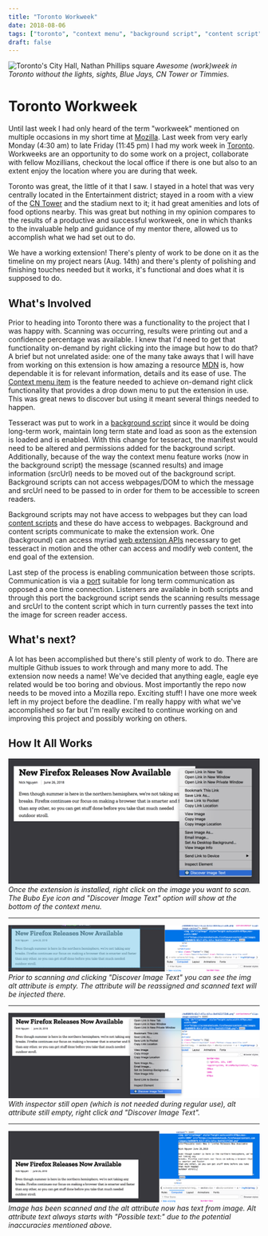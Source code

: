 ```yaml
---
title: "Toronto Workweek"
date: 2018-08-06
tags: ["toronto", "context menu", "background script", "content script"]
draft: false
---
```


![Toronto's City Hall, Nathan Phillips square](https://www.macleans.ca/wp-content/uploads/2016/07/MAC31_TORONTO-ARCHITECTURE_POST01.jpg) _Awesome (work)week in Toronto without the lights, sights, Blue Jays, CN Tower or Timmies._


# Toronto Workweek

Until last week I had only heard of the term "workweek" mentioned on multiple occasions in my short time at [Mozilla](www.mozilla.org). Last week from very early Monday (4:30 am) to late Friday (11:45 pm) I had my work week in [Toronto](https://en.wikipedia.org/wiki/Toronto). Workweeks are an opportunity to do some work on a project, collaborate with fellow Mozillians, checkout the local office if there is one but also to an extent enjoy the location where you are during that week.

Toronto was great, the little of it that I saw. I stayed in a hotel that was very centrally located in the Entertainment district; stayed in a room with a view of the [CN Tower](https://en.wikipedia.org/wiki/CN_Tower) and the stadium next to it; it had great amenities and lots of food options nearby. This was great but nothing in my opinion compares to the results of a productive and successful workweek, one in which thanks to the invaluable help and guidance of my mentor there, allowed us to accomplish what we had set out to do.

We have a working extension! There's plenty of work to be done on it as the timeline on my project nears (Aug. 14th) and there's plenty of polishing and finishing touches needed but it works, it's functional and does what it is supposed to do.

## What's Involved

Prior to heading into Toronto there was a functionality to the project that I was happy with. Scanning was occurring, results were printing out and a confidence percentage was available. I knew that I'd need to get that functionality on-demand by right clicking into the image but how to do that? A brief but not unrelated aside: one of the many take aways that I will have from working on this extension is how amazing a resource [MDN](https://developer.mozilla.org/en-US/) is, how dependable it is for relevant information, details and its ease of use.
The [Context menu item](https://developer.mozilla.org/en-US/docs/Mozilla/Add-ons/WebExtensions/user_interface/Context_menu_items) is the feature needed to achieve on-demand right click functionality that provides a drop down menu to put the extension in use. This was great news to discover but using it meant several things needed to happen.

Tesseract was put to work in a [background script](https://developer.mozilla.org/en-US/docs/Mozilla/Add-ons/WebExtensions/Anatomy_of_a_WebExtension#Background_scripts) since it would be doing long-term work, maintain long term state and load as soon as the extension is loaded and is enabled. With this change for tesseract, the manifest would need to be altered and permissions added for the background script. Additionally, because of the way the context menu feature works (now in the background script) the message (scanned results) and image information (srcUrl) needs to be moved out of the background script. Background scripts can not access webpages/DOM to which the message and srcUrl need to be passed to in order for them to be accessible to screen readers.

Background scripts may not have access to webpages but they can load [content scripts](https://developer.mozilla.org/en-US/docs/Mozilla/Add-ons/WebExtensions/Content_scripts) and these do have access to webpages. Background and content scripts communicate to make the extension work. One (background) can access myriad [web extension APIs](https://developer.mozilla.org/en-US/docs/Mozilla/Add-ons/WebExtensions/API) necessary to get tesseract in motion and the other can access and modify web content, the end goal of the extension.

Last step of the process is enabling communication between those scripts. Communication is via a [port](https://developer.mozilla.org/en-US/docs/Mozilla/Add-ons/WebExtensions/API/runtime/connect) suitable for long term communication as opposed a one time connection. Listeners are available in both scripts and through this port the background script sends the scanning results message and srcUrl to the content script which in turn currently passes the text into the image for screen reader access.

## What's next?

A lot has been accomplished but there's still plenty of work to do. There are multiple Github issues to work through and many more to add. The extension now needs a name! We've decided that anything eagle, eagle eye related would be too boring and obvious. Most importantly the repo now needs to be moved into a Mozilla repo. Exciting stuff! I have one more week left in my project before the deadline. I'm really happy with what we've accomplished so far but I'm really excited to continue working on and improving this project and possibly working on others.

## How It All Works

![Screenshot of image with text, right click drop down menu](https://raw.githubusercontent.com/hamletv/Images/master/Image%20A11y/Screen%20Shot%202018-08-01%20at%2010.54.34%20PM.png)
_Once the extension is installed, right click on the image you want to scan. The Bubo Eye icon and "Discover Image Text" option will show at the bottom of the context menu._
***

![Screenshot of image with text, inspector open showing image attributes](https://raw.githubusercontent.com/hamletv/Images/master/Image%20A11y/Screen%20Shot%202018-08-01%20at%2010.58.20%20PM.png)
_Prior to scanning and clicking "Discover Image Text" you can see the img alt attribute is empty. The attribute will be reassigned and scanned text will be injected there._
***

![Screenshot of image with text, inspector open, clicking on Bubo Eye icon](https://raw.githubusercontent.com/hamletv/Images/master/Image%20A11y/Screen%20Shot%202018-08-01%20at%2010.58.56%20PM.png)
_With inspector still open (which is not needed during regular use), alt attribute still empty, right click and "Discover Image Text"._
***

![Screenshot of image with text, inspector open, Bubo Eye clicked](https://raw.githubusercontent.com/hamletv/Images/master/Image%20A11y/Screen%20Shot%202018-08-01%20at%2011.00.36%20PM.png)
_Image has been scanned and the alt attribute now has text from image. Alt attribute text always starts with "Possible text:" due to the potential inaccuracies mentioned above._
